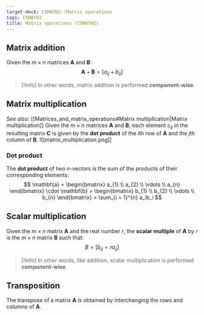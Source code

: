 ```yaml
---
target-deck: CSMATH2::Matrix operations
tags: CSMATH2
title: Matrix operations (CSMATH2)
---
```


## Matrix addition

Given the $m \times n$ matrices $\mathbf{A}$ and $\mathbf{B}$:
$$
\mathbf{A}+\mathbf{B}=[a_{ij}+b_{ij}]
$$
>[!info] In other words, matrix addition is performed **component-wise**.
<!--ID: 1715778362699-->

## Matrix multiplication

*See also*: [[Matrices_and_matrix_operations#Matrix multiplication|Matrix multiplication]]
Given the $m \times n$ matrices $\mathbf{A}$ and $\mathbf{B}$, each element $c_{ij}$ in the resulting matrix $\mathbf{C}$ is given by the **dot product** of the $i$th row of $\mathbf{A}$ and the $j$th column of $\mathbf{B}$.
![[matrix_multiplication.png]]
<!--ID: 1715778362704-->

### Dot product

The **dot product** of two $n$-vectors is the sum of the products of their corresponding elements:
$$
\mathbf{a} = \begin{bmatrix}
a_{1} \\
a_{2} \\
\vdots \\
a_{n}
\end{bmatrix} \cdot \mathbf{b} = \begin{bmatrix}
b_{1} \\
b_{2} \\
\vdots \\
b_{n}
\end{bmatrix} = \sum_{i = 1}^{n} a_ib_i
$$
<!--ID: 1715778362708-->

## Scalar multiplication

Given the $m \times n$ matrix $\mathbf{A}$ and the real number $r$, the **scalar multiple** of $\mathbf{A}$ by $r$ is the $m \times n$ matrix $\mathbf{B}$ such that:
$$
B = [b_{ij} = ra_{ij}]
$$
>[!info] In other words, like addition, scalar multiplication is performed **component-wise**.
<!--ID: 1715778362712-->

## Transposition

The transpose of a matrix $\mathbf{A}$ is obtained by interchanging the rows and columns of $\mathbf{A}$.
<!--ID: 1715778362717-->
